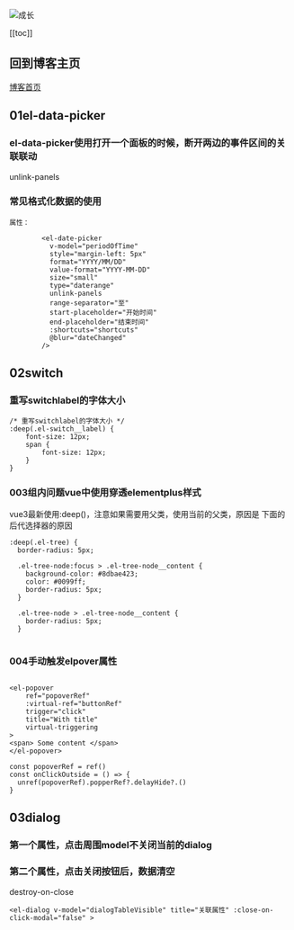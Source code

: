 ![成长](/images/home.png)

[[toc]]



## 回到博客主页
[博客首页](./../README.md)  

## 01el-data-picker

### el-data-picker使用打开一个面板的时候，断开两边的事件区间的关联联动
 unlink-panels
### 常见格式化数据的使用

~~~
属性：

        <el-date-picker
          v-model="periodOfTime"
          style="margin-left: 5px"
          format="YYYY/MM/DD"
          value-format="YYYY-MM-DD"
          size="small"
          type="daterange"
          unlink-panels
          range-separator="至"
          start-placeholder="开始时间"
          end-placeholder="结束时间"
          :shortcuts="shortcuts"
          @blur="dateChanged"
        />

~~~




## 02switch
### 重写switchlabel的字体大小

~~~
/* 重写switchlabel的字体大小 */
:deep(.el-switch__label) {
	font-size: 12px;
	span {
		font-size: 12px;
	}
}

~~~


### 003组内问题vue中使用穿透elementplus样式
vue3最新使用:deep()，注意如果需要用父类，使用当前的父类，原因是
下面的后代选择器的原因
~~~
:deep(.el-tree) {
  border-radius: 5px;

  .el-tree-node:focus > .el-tree-node__content {
    background-color: #8dbae423;
    color: #0099ff;
    border-radius: 5px;
  }

  .el-tree-node > .el-tree-node__content {
    border-radius: 5px;
  }


~~~

### 004手动触发elpover属性
~~~

<el-popover
    ref="popoverRef"
    :virtual-ref="buttonRef"
    trigger="click"
    title="With title"
    virtual-triggering
>
<span> Some content </span>
</el-popover>
 
const popoverRef = ref()
const onClickOutside = () => {
  unref(popoverRef).popperRef?.delayHide?.()
}

~~~







## 03dialog

### 第一个属性，点击周围model不关闭当前的dialog
### 第二个属性，点击关闭按钮后，数据清空

destroy-on-close
~~~
<el-dialog v-model="dialogTableVisible" title="关联属性" :close-on-click-modal="false" >


~~~